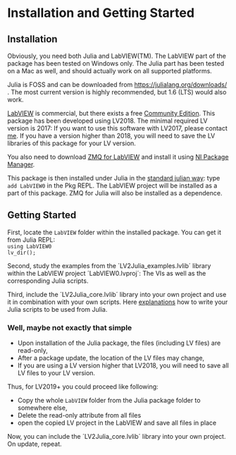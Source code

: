 # Installation and Getting Started

## Installation
Obviously, you need both Julia and LabVIEW(TM). The LabVIEW part of the package has been tested on Windows only. The Julia part has been tested on a Mac as well, and should actually work on all supported platforms.

Julia is FOSS and can be downloaded from https://julialang.org/downloads/ . The most current version is highly recommended, but 1.6 (LTS) would also work.

[LabVIEW](https://www.ni.com/en-ie/shop/labview.html) is commercial, but there exists a free [Community Edition](https://www.ni.com/en-ie/shop/labview/select-edition/labview-community-edition.html). This package has been developed using LV2018. The minimal required LV version is 2017: If you want to use this software with LV2017, please contact [me](https://github.com/Eben60). If you have a version higher than 2018, you will need to save the LV libraries of this package for your LV version.

You also need to download [ZMQ for LabVIEW](https://sourceforge.net/projects/labview-zmq/) and install it using [NI Package Manager](https://www.ni.com/en-ie/support/downloads/software-products/download.package-manager.html).

This package is then installed under Julia in the [standard julian way](https://docs.julialang.org/en/v1/stdlib/Pkg/): type `add LabVIEW0` in the  Pkg REPL. The LabVIEW project will be installed as a part of this package. ZMQ for Julia will also be installed as a dependence.

## Getting Started

First, locate the `LabVIEW` folder within the installed package. You can get it from Julia REPL:  
`using LabVIEW0`  
`lv_dir();`

Second, study the examples from the ´LV2Julia_examples.lvlib´ library within the LabVIEW project ´LabVIEW0.lvproj´: The VIs as well as the corresponding Julia scripts.

Third, include the ´LV2Julia_core.lvlib´ library into your own project and use it in combination with your own scripts. Here [explanations](./writing_Julia_scripts.md) how to write your Julia scripts to be used from Julia.

### Well, maybe not exactly that simple

 * Upon installation of the Julia package, the files (including LV files) are read-only,
 * After a package update, the location of the LV files may change,
 * If you are using a LV version higher that LV2018, you will need to save all LV files to your LV version.

Thus, for LV2019+ you could proceed like following:
 * Copy the whole `LabVIEW` folder from the Julia package folder to somewhere else,
 * Delete the read-only attribute from all files
 * open the copied LV project in the LabVIEW and save all files in place

Now, you can include the ´LV2Julia_core.lvlib´ library into your own project. On update, repeat.

